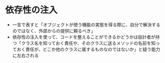 # 依存性の注入
- 一言で表すと「オブジェクトが使う機能の実態を得る際に、自分で解決するのではなく、外部からの提供に頼るべき」
- 依存性の注入を使って、コードを整えることができるかどうかは設計者が持つ「クラス名を知っておく責任や、そのクラスに送るメソッドの名前を知っておく責任が、どこか他のクラスに属するものなのではないか」と疑う能力に左右される
